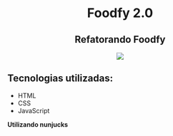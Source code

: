 <h1 align="center">Foodfy 2.0</h1>

<h2 align="center">Refatorando Foodfy</h2>

<p align="center">
  <img src="https://user-images.githubusercontent.com/48728541/84952001-a9aeb100-b0c7-11ea-9b7b-a16a7c293c25.png" />
</p>

## Tecnologias utilizadas:

- HTML
- CSS
- JavaScript

**Utilizando nunjucks**